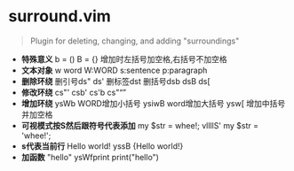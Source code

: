 # surround.vim
> Plugin for deleting, changing, and adding "surroundings"
- **特殊意义**
b = () B = {} 增加时左括号加空格,右括号不加空格
- **文本对象**
w word W:WORD s:sentence p:paragraph
- **删除环绕**
删引号ds" ds' 删标签dst 删括号dsb dsB ds[
- **修改环绕**
cs"' csb' cs'b cs"<q>
- **增加环绕**
ysWb WORD增加小括号  ysiwB word增加大括号 ysw[ 增加中括号并加空格
- **可视模式按S然后跟符号代表添加**
my $str = whee!;         vllllS'     my $str = 'whee!';
- **s代表当前行**
Hello world!         yssB            {Hello world!}
- **加函数**
"hello"  ysWfprint<cr>  print("hello")
